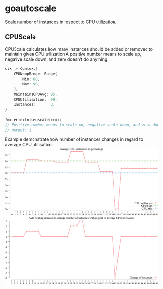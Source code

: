 # goautoscale
Scale number of instances in respect to CPU utilization.

## CPUScale
CPUScale calculates how many instances should be added or removed to maintain given CPU utilization
A positive number means to scale up, negative scale down, and zero doesn't do anything.
```go
ctx := Context{
    CPUNoopRange: Range{
        Min: 80,
        Max: 90,
    },
    MaintainsCPUAvg: 85,
    CPUUtilisation:  99,
    Instances:       3,
}

fmt.Println(CPUScale(ctx))
// Positive number means to scale up, negative scale down, and zero don't do anything
// Output: 1
```

Example demonstrate how number of instances changes in regard to average CPU utilisation.
![Average CPU utilization in percentage](./docs/autoscaling_simulation_cpu.png)
![Auto Scaling decision to change number of instances with respect to average CPU utilisation](./docs/autoscaling_simulation_inst.png)